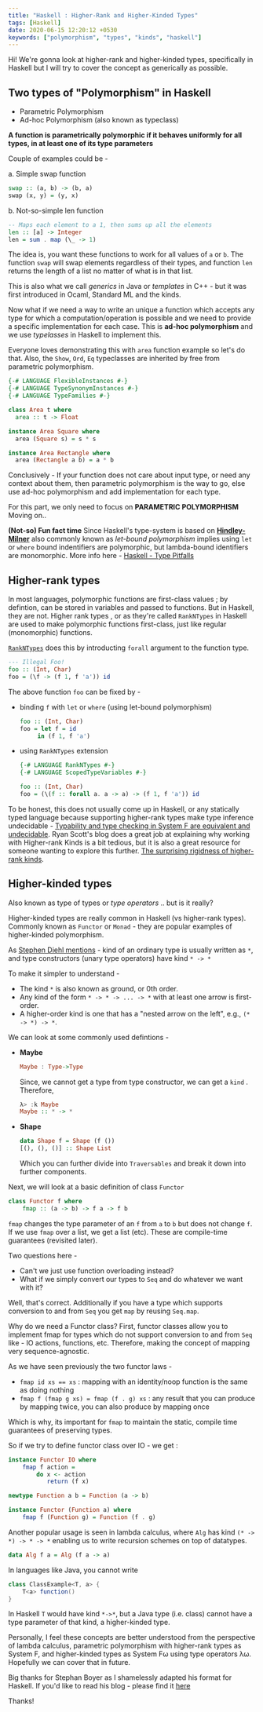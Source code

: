 ```yaml
---
title: "Haskell : Higher-Rank and Higher-Kinded Types"
tags: [Haskell]
date: 2020-06-15 12:20:12 +0530
keywords: ["polymorphism", "types", "kinds", "haskell"]
---
```


Hi! We're gonna look at higher-rank and higher-kinded types, specifically in Haskell but I will try to cover the concept as generically as possible. 

## Two types of "Polymorphism" in Haskell

* Parametric Polymorphism
* Ad-hoc Polymorphism (also known as typeclass) 

**A function is parametrically polymorphic if it behaves uniformly for all types, in at least one of its type parameters** 

Couple of examples could be - 

a. Simple swap function
```hs
swap :: (a, b) -> (b, a)
swap (x, y) = (y, x)
```

b. Not-so-simple len function
```hs
-- Maps each element to a 1, then sums up all the elements
len :: [a] -> Integer
len = sum . map (\_ -> 1)
```
The idea is, you want these functions to work for all values of `a` or `b`. The function `swap` will swap elements regardless of their types, and function `len` returns the length of a list no matter of what is in that list. 

This is also what we call _generics_ in Java or _templates_ in C++ - but it was first introduced in Ocaml, Standard ML and the kinds. 

Now what if we need a way to write an unique a function which accepts any type for which a computation/operation is possible and we need to provide a specific implementation for each case. This is **ad-hoc polymorphism** and we use _typelasses_ in Haskell to implement this.

Everyone loves demonstrating this with `area` function example so let's do that. Also, the `Show`, `Ord`, `Eq` typeclasses are inherited by free from parametric polymorphism. 

```hs
{-# LANGUAGE FlexibleInstances #-}
{-# LANGUAGE TypeSynonymInstances #-}
{-# LANGUAGE TypeFamilies #-}

class Area t where
  area :: t -> Float

instance Area Square where
  area (Square s) = s * s

instance Area Rectangle where
  area (Rectangle a b) = a * b
```

Conclusively - If your function does not care about input type, or need any context about them, then parametric polymorphism is the way to go, else use ad-hoc polymorphism and add implementation for each type. 

For this part, we only need to focus on **PARAMETRIC POLYMORPHISM** Moving on..

**(Not-so) Fun fact time**
Since Haskell's type-system is based on **[Hindley-Milner](https://en.wikipedia.org/wiki/Hindley%E2%80%93Milner_type_system)** also commonly known as _let-bound polymorphism_ implies using `let` or `where` bound indentifiers are polymorphic, but lambda-bound identifiers are monomorphic. More info here - [Haskell - Type Pitfalls](https://www.cs.auckland.ac.nz/references/haskell/haskell-intro-html/pitfalls.html)

## Higher-rank types

In most languages, polymorphic functions are first-class values ; by defintion, can be stored in variables and passed to functions. But in Haskell, they are not. Higher rank types , or as they're called `RankNTypes` in Haskell are used to make polymorphic functions first-class, just like regular (monomorphic) functions.

[`RankNTypes`](https://wiki.haskell.org/Rank-N_types) does this by introducting `forall` argument to the function type.

```hs
--- Illegal Foo!
foo :: (Int, Char)
foo = (\f -> (f 1, f 'a')) id
```

The above function `foo` can be fixed by - 
* binding `f` with `let` or `where` (using let-bound polymorphism)
  ```hs
  foo :: (Int, Char)
  foo = let f = id
       in (f 1, f 'a')
  ```

* using `RankNTypes` extension
  ```hs
  {-# LANGUAGE RankNTypes #-}
  {-# LANGUAGE ScopedTypeVariables #-}

  foo :: (Int, Char)
  foo = (\(f :: forall a. a -> a) -> (f 1, f 'a')) id
  ```

To be honest, this does not usually come up in Haskell, or any statically typed language because supporting higher-rank types make type inference undecidable - [Typability and type checking in System F are equivalent and undecidable](https://www.sciencedirect.com/science/article/pii/S0168007298000475). Ryan Scott's blog does a great job at explaining why working with Higher-rank Kinds is a bit tedious, but it is also a great resource for someone wanting to explore this further. [The surprising rigidness of higher-rank kinds](https://ryanglscott.github.io/2019/07/10/the-surprising-rigidness-of-higher-rank-kinds/). 

## Higher-kinded types

Also known as type of types or _type operators_ .. but is it really? 

Higher-kinded types are really common in Haskell (vs higher-rank types). Commonly known as `Functor` or `Monad` - they are popular examples of higher-kinded polymorphism. 

As [Stephen Diehl mentions](http://dev.stephendiehl.com/fun/001_basics.html#higher-kinded-types) - kind of an ordinary type is usually written as `*`, and type constructors (unary type operators) have kind `* -> *`

To make it simpler to understand - 

* The kind `*` is also known as ground, or 0th order.
* Any kind of the form `* -> * -> ... -> *` with at least one arrow is first-order.
* A higher-order kind is one that has a "nested arrow on the left", e.g., `(* -> *) -> *`.

We can look at some commonly used defintions - 

* **Maybe** 
  ```hs
  Maybe : Type->Type
  ```
  Since, we cannot get a type from type constructor, we can get a `kind` . Therefore, 

  ```hs
  λ> :k Maybe
  Maybe :: * -> *
  ```
* **Shape** 
  ```hs
  data Shape f = Shape (f ())
  [(), (), ()] :: Shape List
  ```
  Which you can further divide into `Traversables` and break it down into further components. 

Next, we will look at a basic definition of class `Functor`

```hs
class Functor f where
    fmap :: (a -> b) -> f a -> f b
```

`fmap` changes the type parameter of an `f` from `a` to `b` but does not change `f`. 
If we use `fmap` over a list, we get a list (etc). These are compile-time guarantees (revisited later). 

Two questions here - 
* Can't we just use function overloading instead?
* What if we simply convert our types to `Seq` and do whatever we want with it?

Well, that's correct. Additionally if you have a type which supports conversion to and from `Seq` you get `map`  by reusing `Seq.map`. 

Why do we need a Functor class? First, functor classes allow you to implement fmap for types which do not support conversion to and from `Seq` like - IO actions, functions, etc. Therefore, making the concept of mapping very sequence-agnostic. 

As we have seen previously the two functor laws - 
* `fmap id xs == xs` : mapping with an identity/noop function is the same as doing nothing
* `fmap f (fmap g xs) = fmap (f . g) xs` : any result that you can produce by mapping twice, you can also produce by mapping once

Which is why, its important for `fmap` to maintain the static, compile time guarantees of preserving types. 

So if we try to define functor class over IO - we get :

```hs
instance Functor IO where
    fmap f action =
        do x <- action
           return (f x)

newtype Function a b = Function (a -> b)

instance Functor (Function a) where
    fmap f (Function g) = Function (f . g)
```

Another popular usage is seen in lambda calculus, where `Alg` has kind `(* -> *) -> * -> *` enabling us to write recursion schemes on top of datatypes.

```hs
data Alg f a = Alg (f a -> a)
```

In languages like Java, you cannot write

```java
class ClassExample<T, a> {
    T<a> function()
}
```

In Haskell `T` would have kind `*->*`, but a Java type (i.e. class) cannot have a type parameter of that kind, a higher-kinded type.

Personally, I feel these concepts are better understood from the perspective of lambda calculus, parametric polymorphism with higher-rank types as System F, and higher-kinded types as System Fω using type operators λω. Hopefully we can cover that in future. 

Big thanks for Stephan Boyer as I shamelessly adapted his format for Haskell. If you'd like to read his blog - please find it [here](https://www.stephanboyer.com/post/115/higher-rank-and-higher-kinded-types)

Thanks! 
